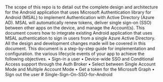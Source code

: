The scope of this repo is to detail out the complete design and architecture for the Android application that uses Microsoft Authentication library for Android (MSAL) to implement Authentication with Active Directory (Azure AD).
MSAL will automatically renew tokens, deliver single sign-on (SSO) between other apps on the device, and manage the Account(s).
This document covers how to integrate existing Android application that uses MSAL authentication to sign in users from a single Azure Active Directory. All the design and development changes made will be covered in this document. 
This document is a step-by-step guide for implementation and configuration. 
the various lifecycle events of your app to achieve the following objectives.
•	Sign-in a user
•	Device-wide SSO and Conditional Access support through the Auth Broker
•	Select between Single Account Mode and Multiple Account Mode
•	Get a token for the Microsoft Graph
•	Sign out the user
#   S i n g l e - S i g n - O n - S S O - f o r - A n d r o i d  
 